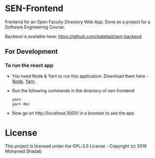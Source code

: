 # SEN-Frontend

Frontend for an Open Faculty Directory Web App. Done as a project for a Software Engineering Course.

Backend is available here: https://github.com/statebait/sen-backend

## For Development

### To run the react app

- You need Node & Yarn to run this application. Download them here - [Node](https://nodejs.org/), [Yarn](https://yarnpkg.com).

- Run the following commands in the directory of sen-frontend:

  ```bash
  yarn
  yarn dev
  ```

- Now go on http://localhost:3000/ in a browser to see the app.

# License

This project is licensed under the GPL-3.0 License - Copyright (c) 2019 Mohamed Shadab
